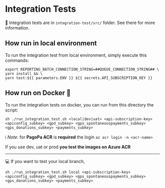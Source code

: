 # Integration Tests
👀 Integration tests are in `integration-test/src/` folder. See there for more information. 

## How run in local environment

To run the integration test from local environment, simply execute this commands:
```
export REPORTING_BATCH_CONNECTION_STRING=##QUEUE_CONNECTION_STRING## \    
yarn install && \
yarn test:${{ parameters.ENV }} ${{ secrets.API_SUBSCRIPTION_KEY }}
```

## How run on Docker 🐳

To run the integration tests on docker, you can run from this directory the script:


``` shell
sh ./run_integration_test.sh <local|dev|uat> <api-subscription-key> <apiconfig_subkey> <gpd_subkey> <gps_spontaneouspayments_subkey> <gps_donations_subkey> <payments_subkey>
```


ℹ️ _Note_: for **PagoPa ACR** is **required** the login `az acr login -n <acr-name>`

If you use dev, uat or prod **you test the images on Azure ACR**

---
💻 If you want to test your local branch,
``` shell
sh ./run_integration_test.sh local <api-subscription-key> <apiconfig_subkey> <gpd_subkey> <gps_spontaneouspayments_subkey> <gps_donations_subkey> <payments_subkey>
```

